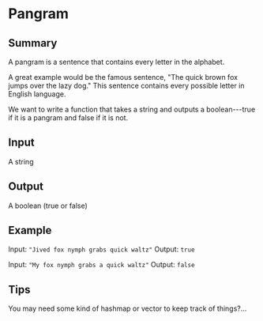 # Pangram

## Summary

A pangram is a sentence that contains every letter in the alphabet.

A great example would be the famous sentence, "The quick brown fox jumps over the lazy dog." This sentence contains every possible letter in English language.

We want to write a function that takes a string and outputs a boolean---true if it is a pangram and false if it is not.

## Input

A string

## Output

A boolean (true or false)

## Example

Input: `"Jived fox nymph grabs quick waltz"`
Output: `true`

Input: `"My fox nymph grabs a quick waltz"`
Output: `false`

## Tips

You may need some kind of hashmap or vector to keep track of things?...
